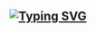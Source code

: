 ## [![Typing SVG](https://readme-typing-svg.demolab.com/?lines=Flutter+Region+Search+app;by+권유진)](https://git.io/typing-svg)
